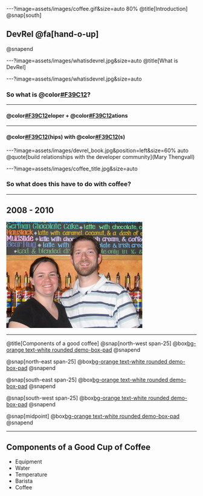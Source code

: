 ---?image=assets/images/coffee.gif&size=auto 80%
@title[Introduction]
@snap[south]
## DevRel @fa[hand-o-up]
@snapend

---?image=assets/images/whatisdevrel.jpg&size=auto
@title[What is DevRel]

---?image=assets/images/whatisdevrel.jpg&size=auto
### So what is @color[#F39C12]("DevRel")?

---
#### @color[#F39C12](Dev)eloper + @color[#F39C12](Rel)ations

---
#### @color[#F39C12](Relations)(hips) with @color[#F39C12](Developer)(s)

---?image=assets/images/devrel_book.jpg&position=left&size=60% auto
@quote[build relationships with the developer community](Mary Thengvall)

---?image=assets/images/coffee_title.jpg&size=auto
### So what does this have to do with coffee?

---
## 2008 - 2010
![crazy kids](assets/images/crazykids.jpg)

---
@title[Components of a good coffee]
@snap[north-west span-25]
@box[bg-orange text-white rounded demo-box-pad](Equipment)
@snapend

@snap[north-east span-25]
@box[bg-orange text-white rounded demo-box-pad](Water)
@snapend

@snap[south-east span-25]
@box[bg-orange text-white rounded demo-box-pad](Temp)
@snapend

@snap[south-west span-25]
@box[bg-orange text-white rounded demo-box-pad](Barista)
@snapend

@snap[midpoint]
@box[bg-orange text-white rounded demo-box-pad](Coffee)
@snapend

---
## Components of a Good Cup of Coffee
- Equipment
- Water
- Temperature
- Barista
- Coffee
